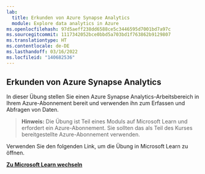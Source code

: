 ```yaml
---
lab:
  title: Erkunden von Azure Synapse Analytics
  module: Explore data analytics in Azure
ms.openlocfilehash: 97d5aeff238dd6588ce5c3446595d7001bd7a97c
ms.sourcegitcommit: 1117342052bce0bbd5a703bd1f763862b9129807
ms.translationtype: HT
ms.contentlocale: de-DE
ms.lasthandoff: 03/16/2022
ms.locfileid: "140682536"
---
```

## <a name="explore-azure-synapse-analytics"></a>Erkunden von Azure Synapse Analytics

In dieser Übung stellen Sie einen Azure Synapse Analytics-Arbeitsbereich in Ihrem Azure-Abonnement bereit und verwenden ihn zum Erfassen und Abfragen von Daten.

> **Hinweis:** Die Übung ist Teil eines Moduls auf Microsoft Learn und erfordert ein Azure-Abonnement. Sie sollten das als Teil des Kurses bereitgestellte Azure-Abonnement verwenden.

Verwenden Sie den folgenden Link, um die Übung in Microsoft Learn zu öffnen.

**[Zu Microsoft Learn wechseln](https://docs.microsoft.com/learn/modules/examine-components-of-modern-data-warehouse/5-exercise-azure-synapse#provision-an-azure-synapse-analytics-workspace)**
